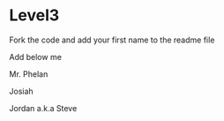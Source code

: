 Level3
======

Fork the code and add your first name to the readme file

Add below me


Mr. Phelan

Josiah



Jordan a.k.a Steve
